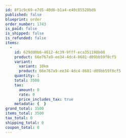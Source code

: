 ```yaml
---
id: 8f1c9c69-e7d5-40d6-b1a4-e40c85528bd6
published: false
blueprint: order
order_number: 1743
is_paid: false
is_shipped: false
is_refunded: false
items:
  -
    id: 629dd0b6-4612-4c39-9fff-eca351198b08
    product: 66e767a9-ee34-4dc4-8681-d09bb59f0cf5
    variant:
      variant: 10km
      product: 66e767a9-ee34-4dc4-8681-d09bb59f0cf5
    quantity: 1
    total: 3500
    tax:
      amount: 0
      rate: 0
      price_includes_tax: true
    metadata: {  }
grand_total: 3500
items_total: 3500
tax_total: 0
shipping_total: 0
coupon_total: 0
---
```

